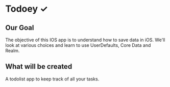 
# Todoey ✓

## Our Goal

The objective of this IOS app is to understand how to save data in iOS. We'll look at various choices and learn to use UserDefaults, Core Data and Realm.


## What will be created

A todolist app to keep track of all your tasks.




